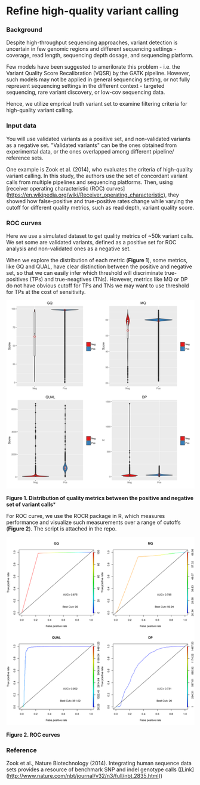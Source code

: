 # Refine high-quality variant calling

### Background
Despite high-throughput sequencing approaches, variant detection is uncertain in few genomic regions and different sequencing settings - coverage, read length, sequencing depth dosage, and sequencing platform. 

Few models have been suggested to amerilorate this problem - i.e. the Variant Quality Score Recalibration (VQSR) by the GATK pipeline. However, such models may not be applied in general sequencing setting, or not fully represent sequencing settings in the different context - targeted sequencing, rare variant discovery, or low-cov sequencing data.

Hence, we utilize emprical truth variant set to examine filtering criteria for high-quality variant calling. 

### Input data
You will use validated variants as a positive set, and non-validated variants as a negative set. "Validated variants" can be the ones obtained from experimental data, or the ones overlapped among different pipeline/ reference sets. 

One example is Zook et al. (2014), who evaluates the criteria of high-quality variant calling. In this study, the authors use the set of concordant variant calls from multiple pipelines and sequencing platforms. Then, using [receiver operating characteristic (ROC) curves] (https://en.wikipedia.org/wiki/Receiver_operating_characteristic), they showed how false-positive and true-positive rates change while varying the cutoff for different quality metrics, such as read depth, variant quality score.  

### ROC curves
Here we use a simulated dataset to get quality metrics of ~50k variant calls. We set some are validated variants, defined as a positive set for ROC analysis and non-validated ones as a negative set. 

When we explore the distribution of each metric (**Figure 1**), some metrics, like GQ and QUAL, have clear distinction between the positive and negative set, so that we can easily infer which threshold will discriminate true-positives (TPs) and true-neagtives (TNs). However, metrics like MQ or DP do not have obvious cutoff for TPs and TNs we may want to use threshold for TPs at the cost of sensitivity.  

![Figure 1](plot.distribution.png)

**Figure 1. Distribution of quality metrics between the positive and negative set of variant calls***

For ROC curve, we use the ROCR package in R, which measures performance and visualize such measurements over a range of cutoffs (**Figure 2**). The script is attached in the repo. 

![Figure 1](plot.roc.png)

**Figure 2. ROC curves**

### Reference 
Zook et al., Nature Biotechnology (2014). Integrating human sequence data sets provides a resource of benchmark SNP and indel genotype calls ([Link] (http://www.nature.com/nbt/journal/v32/n3/full/nbt.2835.html))